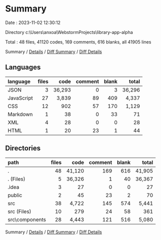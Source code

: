 # Summary

Date : 2023-11-02 12:30:12

Directory c:\\Users\\anxoa\\WebstormProjects\\library-app-alpha

Total : 48 files,  41120 codes, 169 comments, 616 blanks, all 41905 lines

Summary / [Details](details.md) / [Diff Summary](diff.md) / [Diff Details](diff-details.md)

## Languages
| language | files | code | comment | blank | total |
| :--- | ---: | ---: | ---: | ---: | ---: |
| JSON | 3 | 36,293 | 0 | 3 | 36,296 |
| JavaScript | 27 | 3,839 | 89 | 409 | 4,337 |
| CSS | 12 | 902 | 57 | 170 | 1,129 |
| Markdown | 1 | 38 | 0 | 33 | 71 |
| XML | 4 | 28 | 0 | 0 | 28 |
| HTML | 1 | 20 | 23 | 1 | 44 |

## Directories
| path | files | code | comment | blank | total |
| :--- | ---: | ---: | ---: | ---: | ---: |
| . | 48 | 41,120 | 169 | 616 | 41,905 |
| . (Files) | 5 | 36,326 | 1 | 40 | 36,367 |
| .idea | 3 | 27 | 0 | 0 | 27 |
| public | 2 | 45 | 23 | 2 | 70 |
| src | 38 | 4,722 | 145 | 574 | 5,441 |
| src (Files) | 10 | 279 | 24 | 58 | 361 |
| src\\components | 28 | 4,443 | 121 | 516 | 5,080 |

Summary / [Details](details.md) / [Diff Summary](diff.md) / [Diff Details](diff-details.md)